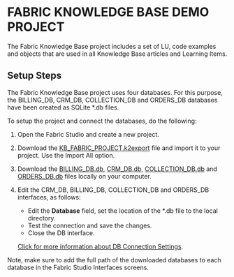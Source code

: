 # FABRIC KNOWLEDGE BASE DEMO PROJECT 

The Fabric Knowledge Base project includes a set of LU, code examples and objects that are used in all Knowledge Base articles and Learning Items.

## Setup Steps

The Fabric Knowledge Base project uses four databases. For this purpose, the BILLING_DB, CRM_DB, COLLECTION_DB and ORDERS_DB databases have been created as SQLite *.db files.

To setup the project and connect the databases, do the following:

1. Open the Fabric Studio and create a new project.

2. Download the [KB_FABRIC_PROJECT.k2export](KB_FABRIC_PROJECT.k2export) file and import it to your project. Use the Import All option. 

3. Download the [BILLING_DB.db](SqliteDB/billing_db.db), [CRM_DB.db](SqliteDB/crm_db.db), [COLLECTION_DB.db](SqliteDB/collection_db.db) and [ORDERS_DB.db](SqliteDB/orders_db.db) files locally on your computer.

4. Edit the CRM_DB, BILLING_DB, COLLECTION_DB and ORDERS_DB interfaces, as follows:
    - Edit the **Database** field, set the location of the *.db file to the local directory.
    - Test the connection and save the changes.
    - Close the DB interface.
    
    [Click for more information about DB Connection Settings](/articles/05_DB_interfaces/03_DB_interfaces_overview.md).

Note, make sure to add the full path of the downloaded databases to each database in the Fabric Studio Interfaces screens.



